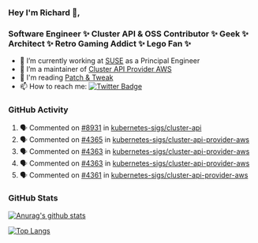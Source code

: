 ### Hey I'm Richard 👋, 

<h3 align="left">Software Engineer ✨ Cluster API & OSS Contributor ✨ Geek ✨ Architect ✨ Retro Gaming Addict ✨ Lego Fan ✨</h3>

- 🔭 I’m currently working at [SUSE](https://www.suse.com/) as a Principal Engineer
- 👯 I’m a maintainer of [Cluster API Provider AWS](https://github.com/kubernetes-sigs/cluster-api-provider-aws)
- 💬 I'm reading [Patch & Tweak](https://bjooks.com/products/patch-tweak-exploring-modular-synthesis)
- 📫 How to reach me: [![Twitter Badge](https://img.shields.io/badge/-@fruit_case-00acee?style=flat&logo=Twitter&logoColor=white)](https://twitter.com/intent/follow?screen_name=fruit_case "Follow on Twitter")

### GitHub Activity 

<!--START_SECTION:activity-->
1. 🗣 Commented on [#8931](https://github.com/kubernetes-sigs/cluster-api/issues/8931) in [kubernetes-sigs/cluster-api](https://github.com/kubernetes-sigs/cluster-api)
2. 🗣 Commented on [#4365](https://github.com/kubernetes-sigs/cluster-api-provider-aws/issues/4365) in [kubernetes-sigs/cluster-api-provider-aws](https://github.com/kubernetes-sigs/cluster-api-provider-aws)
3. 🗣 Commented on [#4363](https://github.com/kubernetes-sigs/cluster-api-provider-aws/issues/4363) in [kubernetes-sigs/cluster-api-provider-aws](https://github.com/kubernetes-sigs/cluster-api-provider-aws)
4. 🗣 Commented on [#4363](https://github.com/kubernetes-sigs/cluster-api-provider-aws/issues/4363) in [kubernetes-sigs/cluster-api-provider-aws](https://github.com/kubernetes-sigs/cluster-api-provider-aws)
5. 🗣 Commented on [#4361](https://github.com/kubernetes-sigs/cluster-api-provider-aws/issues/4361) in [kubernetes-sigs/cluster-api-provider-aws](https://github.com/kubernetes-sigs/cluster-api-provider-aws)
<!--END_SECTION:activity-->

### GitHub Stats

[![Anurag's github stats](https://github-readme-stats.vercel.app/api?username=richardcase&count_private=true&show_icons=true)](https://github.com/anuraghazra/github-readme-stats)

[![Top Langs](https://github-readme-stats.vercel.app/api/top-langs/?username=richardcase&hide=html&layout=compact)](https://github.com/anuraghazra/github-readme-stats)
